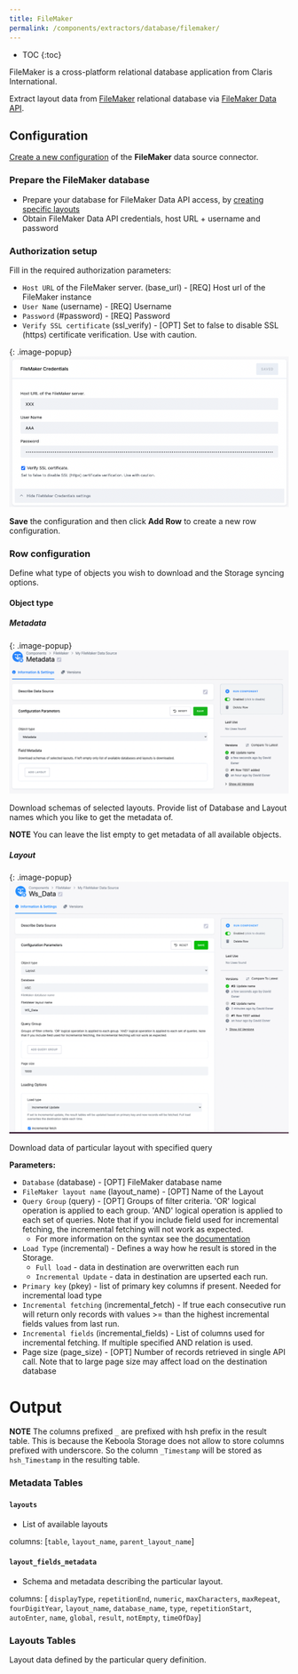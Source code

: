 ```yaml
---
title: FileMaker
permalink: /components/extractors/database/filemaker/
---
```


* TOC
{:toc}

FileMaker is a cross-platform relational database application from Claris International.

Extract layout data from [FileMaker](https://www.claris.com/filemaker/) relational database via [FileMaker Data API](https://help.claris.com/en/data-api-guide/content/write-data-api-calls.html).


## Configuration
[Create a new configuration](/components/#creating-component-configuration) of the **FileMaker** data source connector.


### Prepare the FileMaker database 

- Prepare your database for FileMaker Data API access, by [creating specific layouts](https://help.claris.com/en/data-api-guide/content/prepare-databases-for-access.html)
- Obtain FileMaker Data API credentials, host URL + username and password

### Authorization setup

Fill in the required authorization parameters:

 - `Host URL` of the FileMaker server. (base_url) - [REQ] Host url of the FileMaker instance
 - `User Name` (username) - [REQ] Username 
 - `Password` (#password) - [REQ] Password
 - `Verify SSL certificate` (ssl_verify) - [OPT] Set to false to disable SSL (https) certificate verification. Use with caution.


{: .image-popup}
![Screenshot - Authorization](/components/extractors/database/filemaker/image_auth.png)

**Save** the configuration and then click **Add Row** to create a new row configuration.


### Row configuration

Define what type of objects you wish to download and the Storage syncing options.

#### Object type

##### Metadata

{: .image-popup}
![Screenshot - Metadata](/components/extractors/database/filemaker/image_metadata.png)

Download schemas of selected layouts. Provide list of Database and Layout names which you like to get the metadata of. 

**NOTE** You can leave the list empty to get metadata of all available objects.

##### Layout

{: .image-popup}
![Screenshot - Metadata](/components/extractors/database/filemaker/image_layout.png)

Download data of particular layout with specified query


**Parameters:**

- `Database` (database) - [OPT] FileMaker database name
- `FileMaker layout name` (layout_name) - [OPT] Name of the Layout
- `Query Group` (query) - [OPT] Groups of filter criteria. 'OR' logical operation is applied to each group. 'AND' logical operation is applied to each set of queries. Note that if you include field used for incremental fetching, the incremental fetching will not work as expected.
  - For more information on the syntax see the [documentation](https://fmhelp.filemaker.com/help/18/fmp/en/#page/FMP_Help%2Ffinding-ranges.html%23)
- `Load Type` (incremental) - Defines a way how he result is stored in the Storage.
  - `Full load` - data in destination are overwritten each run
  - `Incremental Update` - data in destination are upserted each run.
- `Primary key` (pkey) - list of primary key columns if present. Needed for incremental load type
- `Incremental fetching` (incremental_fetch) - If true each consecutive run will return only records with values >= than the highest incremental fields values from last run.
- `Incremental fields` (incremental_fields) - List of columns used for incremental fetching. If multiple specified AND relation is used.
- Page size (page_size) - [OPT] Number of records retrieved in single API call. Note that to large page size may affect load on the destination database


Output
======

**NOTE** The columns prefixed `_` are prefixed with hsh prefix in the result table. 
This is because the Keboola Storage does not allow to store columns prefixed with underscore. So the column `_Timestamp` will be stored as `hsh_Timestamp` in the resulting table.


### Metadata Tables


#### `layouts`

- List of available layouts

columns: [`table`, `layout_name`, `parent_layout_name`] 

  
#### `layout_fields_metadata`

-  Schema and metadata describing the particular layout.

columns: [ `displayType`,
	`repetitionEnd`,
	`numeric`,
	`maxCharacters`,
	`maxRepeat`,
	`fourDigitYear`,
	`layout_name`,
	`database_name`,
	`type`,
	`repetitionStart`,
	`autoEnter`,
	`name`,
	`global`,
	`result`,
	`notEmpty`,
	`timeOfDay`]


### Layouts Tables

Layout data defined by the particular query definition.